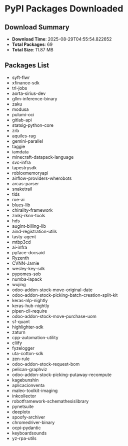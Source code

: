 # PyPI Packages Downloaded

## Download Summary
- **Download Time**: 2025-08-29T04:55:54.822652
- **Total Packages**: 69
- **Total Size**: 11.87 MB

## Packages List
- syft-flwr
- xfinance-sdk
- trl-jobs
- aorta-sirius-dev
- gllm-inference-binary
- zaku
- modusa
- pulumi-oci
- gitlab-api
- statsig-python-core
- zrb
- aquiles-rag
- gemini-parallel
- taggie
- iamdata
- minecraft-datapack-language
- svc-infra
- tapestrysdk
- robloxmemoryapi
- airflow-providers-wherobots
- arcas-parser
- snaketrail
- tlds
- roe-ai
- blues-lib
- chirality-framework
- zmkj-rknn-tools
- hds
- augint-billing-lib
- aind-registration-utils
- tasty-agent
- mtbp3cd
- ai-infra
- pyface-docsaid
- Ryzenth
- CVNN-Jamie
- wesley-key-sdk
- pypomes-sob
- numba-lapack
- wujing
- odoo-addon-stock-move-original-date
- odoo-addon-stock-picking-batch-creation-split-kit
- keras-nlp-nightly
- keras-hub-nightly
- pipen-cli-require
- odoo-addon-stock-move-purchase-uom
- sf-quant
- highlighter-sdk
- zaturn
- cpp-automation-utility
- cliify
- fyzelogger
- uta-cotton-sdk
- zen-rule
- odoo-addon-stock-request-bom
- pelican-graphviz
- odoo-addon-stock-picking-putaway-recompute
- kagebunshin
- aplicacionventa
- maleo-toolkit-imaging
- inkcollector
- robotframework-schemathesislibrary
- pynetsuite
- deeplotx
- spoofy-archiver
- chromedriver-binary
- ocpi-pydantic
- keyboardsounds
- yz-rpa-utils
